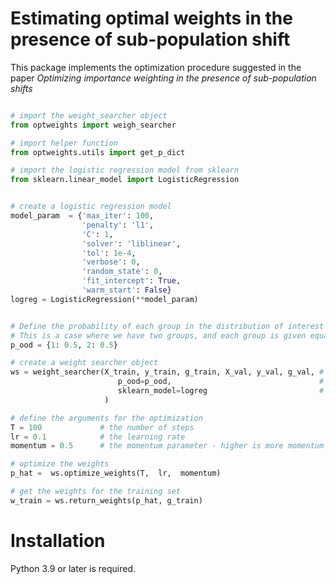 # Estimating optimal weights in the presence of sub-population shift



This package implements the optimization procedure suggested in the paper _Optimizing importance weighting in the presence of sub-population shifts_




```python 

# import the weight_searcher object
from optweights import weigh_searcher

# import helper function 
from optweights.utils import get_p_dict

# import the logistic regression model from sklearn
from sklearn.linear_model import LogisticRegression


# create a logistic regression model
model_param  = {'max_iter': 100,
                'penalty': 'l1',
                'C': 1,
                'solver': 'liblinear',
                'tol': 1e-4,
                'verbose': 0,
                'random_state': 0,
                'fit_intercept': True, 
                'warm_start': False}
logreg = LogisticRegression(**model_param)


# Define the probability of each group in the distribution of interest
# This is a case where we have two groups, and each group is given equal weight
p_ood = {1: 0.5, 2: 0.5}

# create a weight searcher object
ws = weight_searcher(X_train, y_train, g_train, X_val, y_val, g_val, # define the X, y, g for both train/val
                        p_ood=p_ood,                                 # define the distribution of interest
                        sklearn_model=logreg                         # define the sklearn model for which to optimize weights (optional)
                     )

# define the arguments for the optimization
T = 100             # the number of steps
lr = 0.1            # the learning rate
momentum = 0.5      # the momentum parameter - higher is more momentum

# optimize the weights
p_hat =  ws.optimize_weights(T,  lr,  momentum)

# get the weights for the training set
w_train = ws.return_weights(p_hat, g_train)

```




# Installation
Python 3.9 or later is required. 




